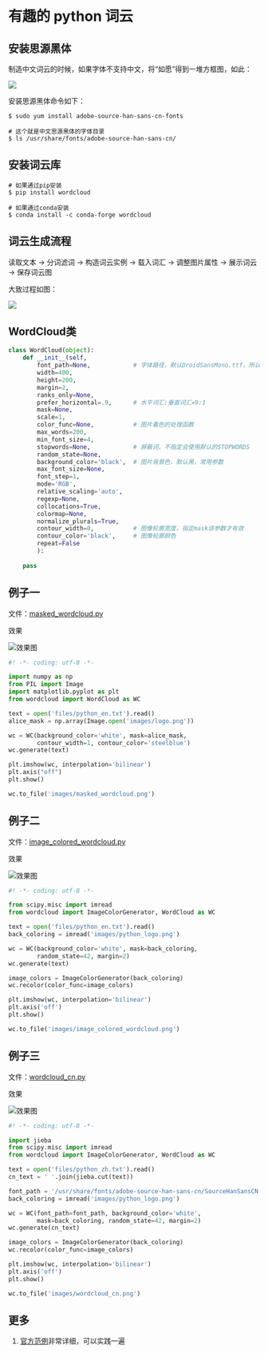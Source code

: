 # 有趣的 python 词云

## 安装思源黑体

制造中文词云的时候，如果字体不支持中文，将“如愿”得到一堆方框图，如此：

![](images/difference.png)

安装思源黑体命令如下：

```
$ sudo yum install adobe-source-han-sans-cn-fonts

# 这个就是中文思源黑体的字体目录
$ ls /usr/share/fonts/adobe-source-han-sans-cn/
```

## 安装词云库

```
# 如果通过pip安装
$ pip install wordcloud

# 如果通过conda安装
$ conda install -c conda-forge wordcloud
```

## 词云生成流程

读取文本 -> 分词滤词 -> 构造词云实例 -> 载入词汇 -> 调整图片属性 -> 展示词云 -> 保存词云图

大致过程如图：

![](images/ciyun.png)

## WordCloud类

```python
class WordCloud(object):
    def __init__(self,
        font_path=None,            # 字体路径，默认DroidSansMono.ttf，所以中文要重新指定字体库
        width=400,
        height=200,
        margin=2,
        ranks_only=None,
        prefer_horizontal=.9,      # 水平词汇:垂直词汇=9:1
        mask=None,
        scale=1,
        color_func=None,           # 图片着色的处理函数
        max_words=200,
        min_font_size=4,
        stopwords=None,            # 屏蔽词，不指定会使用默认的STOPWORDS
        random_state=None,
        background_color='black',  # 图片背景色，默认黑，常用参数
        max_font_size=None,
        font_step=1,
        mode='RGB',
        relative_scaling='auto',
        regexp=None,
        collocations=True,
        colormap=None,
        normalize_plurals=True,
        contour_width=0,           # 图像轮廓宽度，指定mask该参数才有效
        contour_color='black',     # 图像轮廓颜色
        repeat=False
        ):
    
    pass
```

## 例子一

文件：[masked_wordcloud.py](files/masked_wordcloud.py)

效果

![效果图](images/masked_wordcloud.png)

```python
#! -*- coding: utf-8 -*-

import numpy as np
from PIL import Image
import matplotlib.pyplot as plt
from wordcloud import WordCloud as WC

text = open('files/python_en.txt').read()
alice_mask = np.array(Image.open('images/logo.png'))

wc = WC(background_color='white', mask=alice_mask, 
        contour_width=1, contour_color='steelblue')
wc.generate(text)

plt.imshow(wc, interpolation='bilinear')
plt.axis("off")
plt.show()

wc.to_file('images/masked_wordcloud.png')

```

## 例子二

文件：[image_colored_wordcloud.py](files/image_colored_wordcloud.py)

效果

![效果图](images/image_colored_wordcloud.png)

```python
#! -*- coding: utf-8 -*-

from scipy.misc import imread
from wordcloud import ImageColorGenerator, WordCloud as WC

text = open('files/python_en.txt').read()
back_coloring = imread('images/python_logo.png')

wc = WC(background_color='white', mask=back_coloring, 
        random_state=42, margin=2)
wc.generate(text)

image_colors = ImageColorGenerator(back_coloring)
wc.recolor(color_func=image_colors)

plt.imshow(wc, interpolation='bilinear')
plt.axis('off')
plt.show()

wc.to_file('images/image_colored_wordcloud.png')

```

## 例子三

文件：[wordcloud_cn.py](files/wordcloud_cn.py)

效果

![效果图](images/wordcloud_cn.png)

```python
#! -*- coding: utf-8 -*-

import jieba
from scipy.misc import imread
from wordcloud import ImageColorGenerator, WordCloud as WC

text = open('files/python_zh.txt').read()
cn_text = ' '.join(jieba.cut(text))

font_path = '/usr/share/fonts/adobe-source-han-sans-cn/SourceHanSansCN-Normal.otf'
back_coloring = imread('images/python_logo.png')

wc = WC(font_path=font_path, background_color='white', 
        mask=back_coloring, random_state=42, margin=2)
wc.generate(cn_text)

image_colors = ImageColorGenerator(back_coloring)
wc.recolor(color_func=image_colors)

plt.imshow(wc, interpolation='bilinear')
plt.axis('off')
plt.show()

wc.to_file('images/wordcloud_cn.png')

```

## 更多

1. [官方范例](http://amueller.github.io/word_cloud/auto_examples/index.html)非常详细，可以实践一遍

